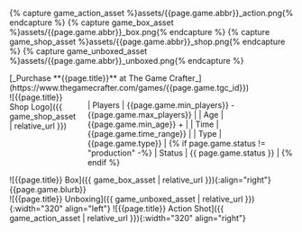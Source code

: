{% capture game_action_asset %}assets/{{page.game.abbr}}_action.png{% endcapture %}
{% capture game_box_asset %}assets/{{page.game.abbr}}_box.png{% endcapture %}
{% capture game_shop_asset %}assets/{{page.game.abbr}}_shop.png{% endcapture %}
{% capture game_unboxed_asset %}assets/{{page.game.abbr}}_unboxed.png{% endcapture %}
<div>
[_Purchase **{{page.title}}** at The Game Crafter_](https://www.thegamecrafter.com/games/{{page.game.tgc_id}})
</div>
<div class="row">
<div class="two columns">
![{{page.title}} Shop Logo]({{ game_shop_asset | relative_url }})

| Players | {{page.game.min_players}} - {{page.game.max_players}} |
| Age | {{page.game.min_age}} + |
| Time | {{page.game.time_range}} |
| Type | {{page.game.type}} |
{% if page.game.status != "production" -%}
| Status | <span class="{{page.game.status|slugify}}">{{ page.game.status }}</span> |
{% endif %}

</div>
<div class="two columns">
![{{page.title}} Box]({{ game_box_asset | relative_url }}){:align="right"}
{{page.game.blurb}}
</div>
</div>
<div class="row">
![{{page.title}} Unboxing]({{ game_unboxed_asset | relative_url }}){:width="320" align="left"}
![{{page.title}} Action Shot]({{ game_action_asset | relative_url }}){:width="320" align="right"}
</div>
